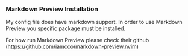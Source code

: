### Markdown Preview Installation

My config file does have markdown support. In order to use Markdown Preview you specific package must be installed. 

For how run Markdown Preview please check their github (https://github.com/iamcco/markdown-preview.nvim)

